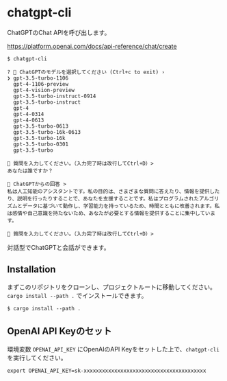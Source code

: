 # chatgpt-cli

ChatGPTのChat APIを呼び出します。

https://platform.openai.com/docs/api-reference/chat/create

```console
$ chatgpt-cli 

? 🤖 ChatGPTのモデルを選択してください (Ctrl+c to exit) › 
❯ gpt-3.5-turbo-1106
  gpt-4-1106-preview
  gpt-4-vision-preview
  gpt-3.5-turbo-instruct-0914
  gpt-3.5-turbo-instruct
  gpt-4
  gpt-4-0314
  gpt-4-0613
  gpt-3.5-turbo-0613
  gpt-3.5-turbo-16k-0613
  gpt-3.5-turbo-16k
  gpt-3.5-turbo-0301
  gpt-3.5-turbo

👤 質問を入力してください。（入力完了時は改行してCtrl+D）>
あなたは誰ですか？

🤖 ChatGPTからの回答 >
私は人工知能のアシスタントです。私の目的は、さまざまな質問に答えたり、情報を提供したり、説明を行ったりすることで、あなたを支援することです。私はプログラムされたアルゴリズムとデータに基づいて動作し、学習能力を持っているため、時間とともに改善されます。私は感情や自己意識を持たないため、あなたが必要とする情報を提供することに集中しています。

👤 質問を入力してください。（入力完了時は改行してCtrl+D）>

```

対話型でChatGPTと会話ができます。


## Installation

まずこのリポジトリをクローンし、プロジェクトルートに移動してください。`cargo install --path .` でインストールできます。

```console
$ cargo install --path .
```

## OpenAI API Keyのセット
環境変数 `OPENAI_API_KEY` にOpenAIのAPI Keyをセットした上で、`chatgpt-cli` を実行してください。

```console
export OPENAI_API_KEY=sk-xxxxxxxxxxxxxxxxxxxxxxxxxxxxxxxxxxxxxxxx
```


